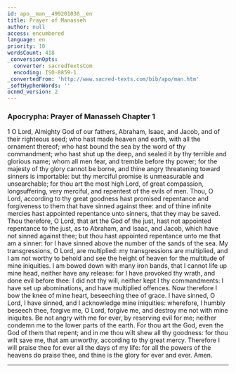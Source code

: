 ```yaml
---
id: apo__man__499201030__en
title: Prayer of Manasseh
author: null
access: encumbered
language: en
priority: 10
wordsCount: 418
_conversionOpts:
  converter: sacredTextsCom
  encoding: ISO-8859-1
_convertedFrom: 'http://www.sacred-texts.com/bib/apo/man.htm'
_softHyphenWords: ''
ocnmd_version: 2
---
```

### Apocrypha: Prayer of Manasseh Chapter 1

1 O Lord, Almighty God of our fathers, Abraham, Isaac, and Jacob, and of their righteous seed; who hast made heaven and earth, with all the ornament thereof; who hast bound the sea by the word of thy commandment; who hast shut up the deep, and sealed it by thy terrible and glorious name; whom all men fear, and tremble before thy power; for the majesty of thy glory cannot be borne, and thine angry threatening toward sinners is importable: but thy merciful promise is unmeasurable and unsearchable; for thou art the most high Lord, of great compassion, longsuffering, very merciful, and repentest of the evils of men. Thou, O Lord, according to thy great goodness hast promised repentance and forgiveness to them that have sinned against thee: and of thine infinite mercies hast appointed repentance unto sinners, that they may be saved. Thou therefore, O Lord, that art the God of the just, hast not appointed repentance to the just, as to Abraham, and Isaac, and Jacob, which have not sinned against thee; but thou hast appointed repentance unto me that am a sinner: for I have sinned above the number of the sands of the sea. My transgressions, O Lord, are multiplied: my transgressions are multiplied, and I am not worthy to behold and see the height of heaven for the multitude of mine iniquities. I am bowed down with many iron bands, that I cannot life up mine head, neither have any release: for I have provoked thy wrath, and done evil before thee: I did not thy will, neither kept I thy commandments: I have set up abominations, and have multiplied offences. Now therefore I bow the knee of mine heart, beseeching thee of grace. I have sinned, O Lord, I have sinned, and I acknowledge mine iniquities: wherefore, I humbly beseech thee, forgive me, O Lord, forgive me, and destroy me not with mine iniquites. Be not angry with me for ever, by reserving evil for me; neither condemn me to the lower parts of the earth. For thou art the God, even the God of them that repent; and in me thou wilt shew all thy goodness: for thou wilt save me, that am unworthy, according to thy great mercy. Therefore I will praise thee for ever all the days of my life: for all the powers of the heavens do praise thee, and thine is the glory for ever and ever. Amen.

* * *
